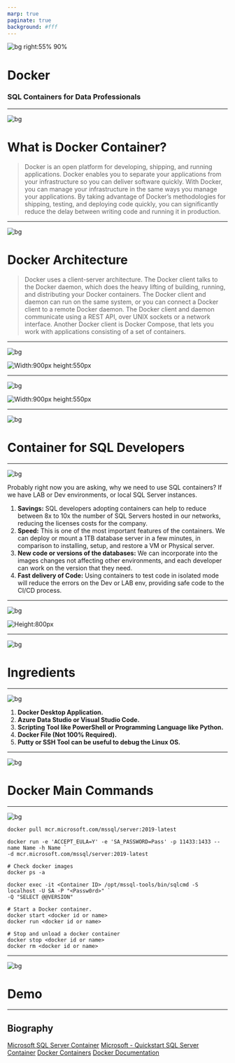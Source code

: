 ```yaml
---
marp: true
paginate: true
background: #fff
---
```


![bg right:55% 90%](https://user-images.githubusercontent.com/15751283/131569435-34a519eb-5215-4846-ab3c-bf9ee22058db.png)
# **Docker**
### **SQL Containers for Data Professionals**

---

![bg](https://user-images.githubusercontent.com/15751283/131571995-d0e1d8b1-f899-43d8-a885-a42c05232793.png)
# What is Docker Container?

>Docker is an open platform for developing, shipping, and running applications. Docker enables you to separate your applications from your infrastructure so you can deliver software quickly. With Docker, you can manage your infrastructure in the same ways you manage your applications. By taking advantage of Docker’s methodologies for shipping, testing, and deploying code quickly, you can significantly reduce the delay between writing code and running it in production.

---

![bg](https://user-images.githubusercontent.com/15751283/131571995-d0e1d8b1-f899-43d8-a885-a42c05232793.png)

# Docker Architecture

>Docker uses a client-server architecture. The Docker client talks to the Docker daemon, which does the heavy lifting of building, running, and distributing your Docker containers. The Docker client and daemon can run on the same system, or you can connect a Docker client to a remote Docker daemon. The Docker client and daemon communicate using a REST API, over UNIX sockets or a network interface. Another Docker client is Docker Compose, that lets you work with applications consisting of a set of containers.  

---
![bg](https://user-images.githubusercontent.com/15751283/131571995-d0e1d8b1-f899-43d8-a885-a42c05232793.png)

![Width:900px height:550px](https://user-images.githubusercontent.com/15751283/131576182-9938b866-b162-42b3-96d7-e9cd6b83c10c.png)

---

![bg](https://user-images.githubusercontent.com/15751283/131571995-d0e1d8b1-f899-43d8-a885-a42c05232793.png)


![Width:900px height:550px](https://user-images.githubusercontent.com/15751283/131578980-0189c1df-df14-47cc-85d2-739c8c404318.png)

---

![bg](https://user-images.githubusercontent.com/15751283/131571995-d0e1d8b1-f899-43d8-a885-a42c05232793.png)

# Container for SQL Developers

---

![bg](https://user-images.githubusercontent.com/15751283/131571995-d0e1d8b1-f899-43d8-a885-a42c05232793.png)

Probably right now you are asking, why we need to use SQL containers? If we have LAB or Dev environments, or local SQL Server instances. 

1. **Savings:** SQL developers adopting containers can help to reduce between 8x to 10x the number of SQL Servers hosted in our networks, reducing the licenses costs for the company.  
1. **Speed:** This is one of the most important features of the containers. We can deploy or mount a 1TB database server in a few minutes, in comparison to installing, setup, and restore a VM or Physical server. 
1. **New code or versions of the databases:** We can incorporate into the images changes not affecting other environments, and each developer can work on the version that they need. 
1. **Fast delivery of Code:** Using containers to test code in isolated mode will reduce the errors on the Dev or LAB env, providing safe code to the CI/CD process. 
---

![bg](https://user-images.githubusercontent.com/15751283/131571995-d0e1d8b1-f899-43d8-a885-a42c05232793.png)

![Height:800px](https://user-images.githubusercontent.com/15751283/131584450-c369aa6a-59dc-494d-b9d3-2ac20bdbebb0.png)

---

![bg](https://user-images.githubusercontent.com/15751283/131571995-d0e1d8b1-f899-43d8-a885-a42c05232793.png)

# Ingredients

---

![bg](https://user-images.githubusercontent.com/15751283/131571995-d0e1d8b1-f899-43d8-a885-a42c05232793.png)

1. **Docker Desktop Application.**
1. **Azure Data Studio or Visual Studio Code.**
1. **Scripting Tool like PowerShell or Programming Language like Python.**
1. **Docker File (Not 100% Required).**
1. **Putty or SSH Tool can be useful to debug the Linux OS.**

---

![bg](https://user-images.githubusercontent.com/15751283/131571995-d0e1d8b1-f899-43d8-a885-a42c05232793.png)


# Docker Main Commands

---

![bg](https://user-images.githubusercontent.com/15751283/131571995-d0e1d8b1-f899-43d8-a885-a42c05232793.png)


```powershell-interactive
docker pull mcr.microsoft.com/mssql/server:2019-latest
```
```powershell-interactive
docker run -e 'ACCEPT_EULA=Y' -e 'SA_PASSWORD=Pass' -p 11433:1433 --name Name -h Name `
-d mcr.microsoft.com/mssql/server:2019-latest
```
```powershell-interactive
# Check docker images
docker ps -a
```
```powershell-interactive
docker exec -it <Container ID> /opt/mssql-tools/bin/sqlcmd -S localhost -U SA -P "<Passw0rd>" `
-Q "SELECT @@VERSION"
```
```powershell-interactive
# Start a Docker container.
docker start <docker id or name>
docker run <docker id or name>
```
```powershell-interactive
# Stop and unload a docker container
docker stop <docker id or name>
docker rm <docker id or name>
```
---

![bg](https://user-images.githubusercontent.com/15751283/131571995-d0e1d8b1-f899-43d8-a885-a42c05232793.png)

# Demo

---

## Biography

[Microsoft SQL Server Container](https://docs.microsoft.com/en-us/sql/linux/sql-server-linux-docker-container-deployment?view=sql-server-ver15&pivots=cs1-powershell)
[Microsoft - Quickstart SQL Server Container](https://docs.microsoft.com/en-us/sql/linux/quickstart-install-connect-docker?view=sql-server-ver15&pivots=cs1-powershell)
[Docker Containers](https://hub.docker.com/)
[Docker Documentation](https://docs.docker.com/docker-hub/)
